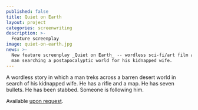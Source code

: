 ```yaml
---
published: false
title: Quiet on Earth
layout: project
categories: screenwriting
description: >-
  Feature screenplay
image: quiet-on-earth.jpg
news: >-
  New feature screenplay _Quiet on Earth_ -- wordless sci-fi/art film about a
  man searching a postapocalyptic world for his kidnapped wife.
---
```


A wordless story in which a man treks across a barren desert world in search of
his kidnapped wife. He has a rifle and a map. He has seven bullets. He has been
stabbed. Someone is following him.

Available [upon request](/contact/).
